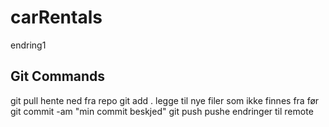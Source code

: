 # carRentals

endring1

## Git Commands

git pull  hente ned fra repo
git add .  legge til nye filer som ikke finnes fra før
git commit -am "min commit beskjed"
git push  pushe endringer til remote

